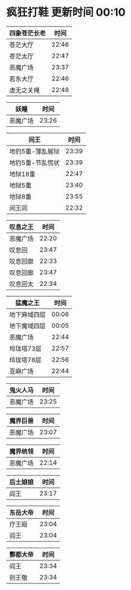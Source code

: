 # 疯狂打鞋 更新时间 00:10

| 四象苍茫长老   | 时间    |
|--------|-------|
| 苍茫大厅 | 22:46 |
| 苍茫太厅 | 22:47 |
| 恶魔广场 | 23:37 |
| 若东大厅 | 22:46 |
| 虚无之关掩 | 22:48 |

| 妖瞳   | 时间    |
|--------|-------|
| 恶魔广场 | 23:26 |

| 间王   | 时间    |
|--------|-------|
| 地钓5重-薄乱展狱 | 23:39 |
| 地钓5重-节乱慌状 | 23:39 |
| 地狱18重 | 22:47 |
| 地狱5重 | 23:40 |
| 地狱8重 | 23:55 |
| 间王同 | 22:32 |

| 叹息之王   | 时间    |
|--------|-------|
| 恶魔广场 | 22:20 |
| 叹息回 | 23:47 |
| 叹息回廓 | 22:33 |
| 叹息回廊 | 23:47 |
| 叹息回太 | 22:34 |

| 猛魔之王   | 时间    |
|--------|-------|
| 地下麻域四层 | 00:06 |
| 地下魔域四层 | 00:05 |
| 恶魔广场 | 22:44 |
| 玲珑塔73层 | 22:57 |
| 玲珑塔78层 | 22:56 |
| 亚麻广场 | 22:44 |

| 鬼火人马   | 时间    |
|--------|-------|
| 恶魔广场 | 23:25 |

| 魔界巨兽   | 时间    |
|--------|-------|
| 恶魔广场 | 23:07 |

| 魔界统领   | 时间    |
|--------|-------|
| 恶魔广场 | 22:14 |

| 后土娘娘   | 时间    |
|--------|-------|
| 阎王 | 23:17 |

| 东岳大帝   | 时间    |
|--------|-------|
| 疗王殴 | 23:04 |
| 阎王 | 23:04 |

| 酆都大帝   | 时间    |
|--------|-------|
| 阎王 | 23:34 |
| 则王敬 | 23:34 |